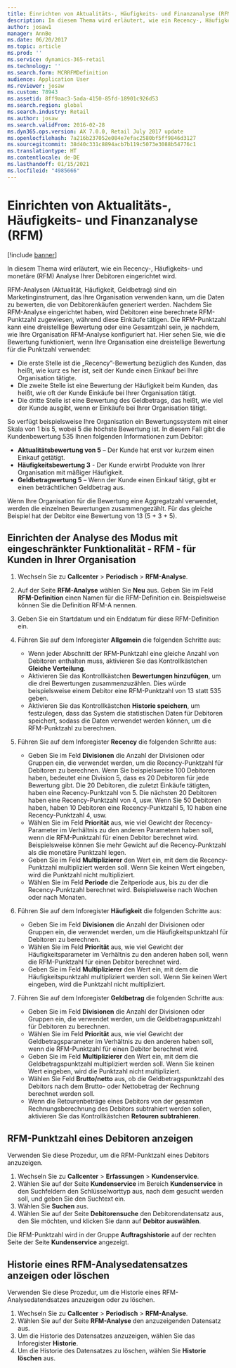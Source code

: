 ```yaml
---
title: Einrichten von Aktualitäts-, Häufigkeits- und Finanzanalyse (RFM)
description: In diesem Thema wird erläutert, wie ein Recency-, Häufigkeits- und monetäre (RFM) Analyse Ihrer Debitoren eingerichtet wird.
author: josaw1
manager: AnnBe
ms.date: 06/20/2017
ms.topic: article
ms.prod: ''
ms.service: dynamics-365-retail
ms.technology: ''
ms.search.form: MCRRFMDefinition
audience: Application User
ms.reviewer: josaw
ms.custom: 78943
ms.assetid: 8ff9aac3-5ada-4150-85fd-18901c926d53
ms.search.region: global
ms.search.industry: Retail
ms.author: josaw
ms.search.validFrom: 2016-02-28
ms.dyn365.ops.version: AX 7.0.0, Retail July 2017 update
ms.openlocfilehash: 7a216b237052e084e7efac2580bf5ff9846d3127
ms.sourcegitcommit: 38d40c331c8894acb7b119c5073e3088b54776c1
ms.translationtype: HT
ms.contentlocale: de-DE
ms.lasthandoff: 01/15/2021
ms.locfileid: "4985666"
---
```

# <a name="set-up-recency-frequency-and-monetary-rfm-analysis"></a>Einrichten von Aktualitäts-, Häufigkeits- und Finanzanalyse (RFM)

[!include [banner](includes/banner.md)]

In diesem Thema wird erläutert, wie ein Recency-, Häufigkeits- und monetäre (RFM) Analyse Ihrer Debitoren eingerichtet wird.

RFM-Analysen (Aktualität, Häufigkeit, Geldbetrag) sind ein Marketinginstrument, das Ihre Organisation verwenden kann, um die Daten zu bewerten, die von Debitorenkäufen generiert werden. Nachdem Sie RFM-Analyse eingerichtet haben, wird Debitoren eine berechnete RFM-Punktzahl zugewiesen, während diese Einkäufe tätigen. Die RFM-Punktzahl kann eine dreistellige Bewertung oder eine Gesamtzahl sein, je nachdem, wie Ihre Organisation RFM-Analyse konfiguriert hat. Hier sehen Sie, wie die Bewertung funktioniert, wenn Ihre Organisation eine dreistellige Bewertung für die Punktzahl verwendet:

- Die erste Stelle ist die „Recency”-Bewertung bezüglich des Kunden, das heißt, wie kurz es her ist, seit der Kunde einen Einkauf bei Ihre Organisation tätigte.
- Die zweite Stelle ist eine Bewertung der Häufigkeit beim Kunden, das heißt, wie oft der Kunde Einkäufe bei Ihrer Organisation tätigt.
- Die dritte Stelle ist eine Bewertung des Geldbetrags, das heißt, wie viel der Kunde ausgibt, wenn er Einkäufe bei Ihrer Organisation tätigt.

So verfügt beispielsweise Ihre Organisation ein Bewertungssystem mit einer Skala von 1 bis 5, wobei 5 die höchste Bewertung ist. In diesem Fall gibt die Kundenbewertung 535 Ihnen folgenden Informationen zum Debitor:

- **Aktualitätsbewertung von 5** – Der Kunde hat erst vor kurzem einen Einkauf getätigt.
- **Häufigkeitsbewertung 3** - Der Kunde erwirbt Produkte von Ihrer Organisation mit mäßiger Häufigkeit.
- **Geldbetragwertung 5** – Wenn der Kunde einen Einkauf tätigt, gibt er einen beträchtlichen Geldbetrag aus.

Wenn Ihre Organisation für die Bewertung eine Aggregatzahl verwendet, werden die einzelnen Bewertungen zusammengezählt. Für das gleiche Beispiel hat der Debitor eine Bewertung von 13 (5 + 3 + 5).

## <a name="set-up-rfm-analysis-for-the-customers-in-your-organization"></a>Einrichten der Analyse des Modus mit eingeschränkter Funktionalität - RFM - für Kunden in Ihrer Organisation

1. Wechseln Sie zu **Callcenter** \> **Periodisch** \> **RFM-Analyse**.
2. Auf der Seite **RFM-Analyse** wählen Sie **Neu** aus. Geben Sie im Feld **RFM-Definition** einen Namen für die RFM-Definition ein. Beispielsweise können Sie die Definition RFM-A nennen.
3. Geben Sie ein Startdatum und ein Enddatum für diese RFM-Definition ein.
4. Führen Sie auf dem Inforegister **Allgemein** die folgenden Schritte aus:

    - Wenn jeder Abschnitt der RFM-Punktzahl eine gleiche Anzahl von Debitoren enthalten muss, aktivieren Sie das Kontrollkästchen **Gleiche Verteilung**.
    - Aktivieren Sie das Kontrollkästchen **Bewertungen hinzufügen**, um die drei Bewertungen zusammenzuzählen. Dies würde beispielsweise einem Debitor eine RFM-Punktzahl von 13 statt 535 geben.
    - Aktivieren Sie das Kontrollkästchen **Historie speichern**, um festzulegen, dass das System die statistischen Daten für Debitoren speichert, sodass die Daten verwendet werden können, um die RFM-Punktzahl zu berechnen.

5. Führen Sie auf dem Inforegister **Recency** die folgenden Schritte aus:

    - Geben Sie im Feld **Divisionen** die Anzahl der Divisionen oder Gruppen ein, die verwendet werden, um die Recency-Punktzahl für Debitoren zu berechnen. Wenn Sie beispielsweise 100 Debitoren haben, bedeutet eine Division 5, dass es 20 Debitoren für jede Bewertung gibt. Die 20 Debitoren, die zuletzt Einkäufe tätigten, haben eine Recency-Punktzahl von 5. Die nächsten 20 Debitoren haben eine Recency-Punktzahl von 4, usw. Wenn Sie 50 Debitoren haben, haben 10 Debitoren eine Recency-Punktzahl 5, 10 haben eine Recency-Punktzahl 4, usw.
    - Wählen Sie im Feld **Priorität** aus, wie viel Gewicht der Recency-Parameter im Verhältnis zu den anderen Parametern haben soll, wenn die RFM-Punktzahl für einen Debitor berechnet wird. Beispielsweise können Sie mehr Gewicht auf die Recency-Punktzahl als die monetäre Punktzahl legen.
    - Geben Sie im Feld **Multiplizierer** den Wert ein, mit dem die Recency-Punktzahl multipliziert werden soll. Wenn Sie keinen Wert eingeben, wird die Punktzahl nicht multipliziert.
    - Wählen Sie im Feld **Periode** die Zeitperiode aus, bis zu der die Recency-Punktzahl berechnet wird. Beispielsweise nach Wochen oder nach Monaten.

6. Führen Sie auf dem Inforegister **Häufigkeit** die folgenden Schritte aus:

    - Geben Sie im Feld **Divisionen** die Anzahl der Divisionen oder Gruppen ein, die verwendet werden, um die Häufigkeitspunktzahl für Debitoren zu berechnen.
    - Wählen Sie im Feld **Priorität** aus, wie viel Gewicht der Häufigkeitsparameter im Verhältnis zu den anderen haben soll, wenn die RFM-Punktzahl für einen Debitor berechnet wird.
    - Geben Sie im Feld **Multiplizierer** den Wert ein, mit dem die Häufigkeitspunktzahl multipliziert werden soll. Wenn Sie keinen Wert eingeben, wird die Punktzahl nicht multipliziert.

7. Führen Sie auf dem Inforegister **Geldbetrag** die folgenden Schritte aus:

    - Geben Sie im Feld **Divisionen** die Anzahl der Divisionen oder Gruppen ein, die verwendet werden, um die Geldbetragspunktzahl für Debitoren zu berechnen.
    - Wählen Sie im Feld **Priorität** aus, wie viel Gewicht der Geldbetragsparameter im Verhältnis zu den anderen haben soll, wenn die RFM-Punktzahl für einen Debitor berechnet wird.
    - Geben Sie im Feld **Multiplizierer** den Wert ein, mit dem die Geldbetragspunktzahl multipliziert werden soll. Wenn Sie keinen Wert eingeben, wird die Punktzahl nicht multipliziert.
    - Wählen Sie Feld **Brutto/netto** aus, ob die Geldbetragspunktzahl des Debitors nach dem Brutto- oder Nettobetrag der Rechnung berechnet werden soll.
    - Wenn die Retourenbeträge eines Debitors von der gesamten Rechnungsberechnung des Debitors subtrahiert werden sollen, aktivieren Sie das Kontrollkästchen **Retouren subtrahieren**.

## <a name="view-a-customers-rfm-score"></a>RFM-Punktzahl eines Debitoren anzeigen

Verwenden Sie diese Prozedur, um die RFM-Punktzahl eines Debitors anzuzeigen.

1. Wechseln Sie zu **Callcenter** \> **Erfassungen** \> **Kundenservice**.
2. Wählen Sie auf der Seite **Kundenservice** im Bereich **Kundenservice** in den Suchfeldern den Schlüsselworttyp aus, nach dem gesucht werden soll, und geben Sie den Suchtext ein.
3. Wählen Sie **Suchen** aus.
4. Wählen Sie auf der Seite **Debitorensuche** den Debitorendatensatz aus, den Sie möchten, und klicken Sie dann auf **Debitor auswählen**.

Die RFM-Punktzahl wird in der Gruppe **Auftragshistorie** auf der rechten Seite der Seite **Kundenservice** angezeigt.

## <a name="view-or-clear-the-history-of-an-rfm-analysis-record"></a>Historie eines RFM-Analysedatensatzes anzeigen oder löschen

Verwenden Sie diese Prozedur, um die Historie eines RFM-Analysedatendsatzes anzuzeigen oder zu löschen.

1. Wechseln Sie zu **Callcenter** \> **Periodisch** \> **RFM-Analyse**.
2. Wählen Sie auf der Seite **RFM-Analyse** den anzuzeigenden Datensatz aus.
3. Um die Historie des Datensatzes anzuzeigen, wählen Sie das Inforegister **Historie**.
4. Um die Historie des Datensatzes zu löschen, wählen Sie **Historie löschen** aus.
